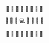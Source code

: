 <p align="center">🌲 🌲 🌲 🌲 🌲 🌲 🌲 🌲</p>
<p align="center">🌲 🌲 🌲 💻 🐅 🌲 🌲 🌲</p>
<p align="center">🌲 🌲 🌲 🌲 🌲 🌲 🌲 🌲</p>

<!--
**panoplied/panoplied** is a ✨ _special_ ✨ repository because its `README.md` (this file) appears on your GitHub profile.

Here are some ideas to get you started:

- 🔭 I’m currently working on ...
- 🌱 I’m currently learning ...
- 👯 I’m looking to collaborate on ...
- 🤔 I’m looking for help with ...
- 💬 Ask me about ...
- 📫 How to reach me: ...
- 😄 Pronouns: ...
- ⚡ Fun fact: ...
-->
